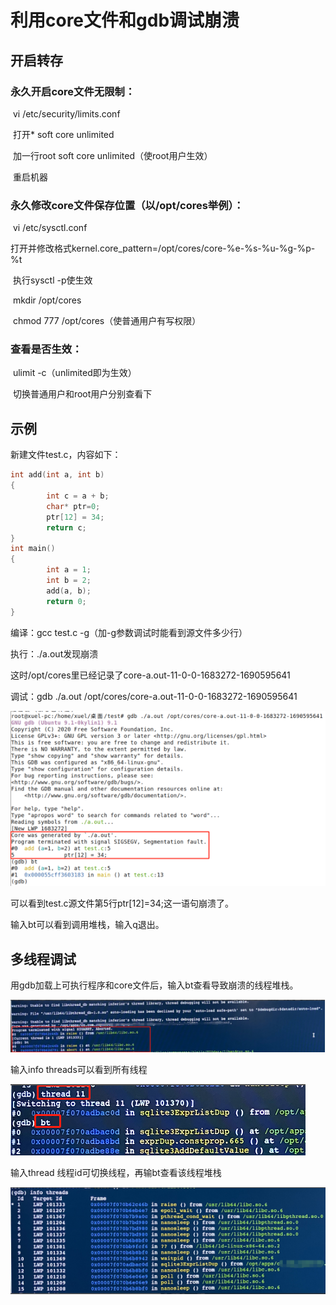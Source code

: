 #  利用core文件和gdb调试崩溃

##  开启转存

### 永久开启core文件无限制：

​	vi /etc/security/limits.conf  

​	打开* soft core unlimited  

​	加一行root soft core unlimited（使root用户生效）  

​	重启机器  

### 永久修改core文件保存位置（以/opt/cores举例）：

​	vi /etc/sysctl.conf  

​	打开并修改格式kernel.core_pattern=/opt/cores/core-%e-%s-%u-%g-%p-%t  

​	执行sysctl -p使生效  

​	mkdir /opt/cores  

​	chmod 777 /opt/cores（使普通用户有写权限）  

### 查看是否生效：

​	ulimit -c（unlimited即为生效）  

​	切换普通用户和root用户分别查看下  

## 示例

新建文件test.c，内容如下：

```c++
int add(int a, int b)
{ 
        int c = a + b;
        char* ptr=0;
        ptr[12] = 34;
        return c;
}
int main()
{
        int a = 1;
        int b = 2;
        add(a, b);
        return 0;
}
```

编译：gcc test.c -g（加-g参数调试时能看到源文件多少行）  

执行：./a.out发现崩溃  

这时/opt/cores里已经记录了core-a.out-11-0-0-1683272-1690595641  

调试：gdb ./a.out /opt/cores/core-a.out-11-0-0-1683272-1690595641   

![](./img/gdb.png)   

可以看到test.c源文件第5行ptr[12]=34;这一语句崩溃了。  

输入bt可以看到调用堆栈，输入q退出。  

## 多线程调试

用gdb加载上可执行程序和core文件后，输入bt查看导致崩溃的线程堆栈。

![](./img/mt1.png)  

输入info threads可以看到所有线程 

![](./img/mt2.png)  

输入thread 线程id可切换线程，再输bt查看该线程堆栈

![](./img/mt3.png)  